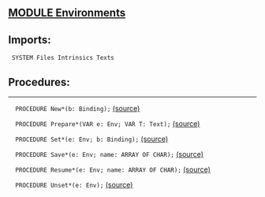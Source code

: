 
## [MODULE Environments](https://github.com/io-core/Script/blob/main/Environments.Mod)

  ## Imports:
` SYSTEM Files Intrinsics Texts`

## Procedures:
---

`  PROCEDURE New*(b: Binding);` [(source)](https://github.com/io-core/Script/blob/main/Environments.Mod#L49)


`  PROCEDURE Prepare*(VAR e: Env; VAR T: Text);` [(source)](https://github.com/io-core/Script/blob/main/Environments.Mod#L54)


`  PROCEDURE Set*(e: Env; b: Binding);` [(source)](https://github.com/io-core/Script/blob/main/Environments.Mod#L60)


`  PROCEDURE Save*(e: Env; name: ARRAY OF CHAR);` [(source)](https://github.com/io-core/Script/blob/main/Environments.Mod#L66)


`  PROCEDURE Resume*(e: Env; name: ARRAY OF CHAR);` [(source)](https://github.com/io-core/Script/blob/main/Environments.Mod#L74)


`  PROCEDURE Unset*(e: Env);` [(source)](https://github.com/io-core/Script/blob/main/Environments.Mod#L90)

